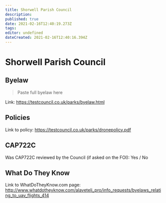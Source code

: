 ```yaml
---
title: Shorwell Parish Council
description: 
published: true
date: 2021-02-16T12:40:19.273Z
tags: 
editor: undefined
dateCreated: 2021-02-16T12:40:16.394Z
---
```


# Shorwell Parish Council


## Byelaw
> Paste full byelaw here

Link:
https://testcouncil.co.uk/parks/byelaw.html

## Policies
Link to policy:
https://testcouncil.co.uk/parks/dronepolicy.pdf

## CAP722C

Was CAP722C reviewed by the Council (if asked on the FOI): Yes / No

## What Do They Know

Link to WhatDoTheyKnow.com page:
http://www.whatdotheyknow.com/alaveteli_pro/info_requests/byelaws_relating_to_uav_flights_414

